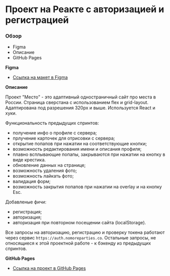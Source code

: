 # Проект на Реакте с авторизацией и регистрацией
 
### Обзор

* Figma
* Описание
* GitHub Pages

**Figma**

* [Ссылка на макет в Figma](https://www.figma.com/file/5H3gsn5lIGPwzBPby9jAOo/Sprint-14-RU?node-id=0%3A1)

**Описание**

Проект "Место" - это адаптивный одностраничный сайт про места в России. Страница сверстана с использованием flex и grid-layout. Адаптирована под разрешения 320px и выше. Используется React и хуки.

Функциональность предыдущих спринтов:
- получение инфо о профиле с сервера;
- прлучение карточек для отрисовки с сервера;
- открытие попапов при нажатии на соответствующие кнопки;
- возможность редактирования имени и описания профиля; 
- плавно всплывающие попапы, закрываются при нажатии на кнопку в виде крестика. 
- обновление данных на странице;
- возможность удаления фото;
- возможность лайкать фото;
- валидация форм;
- возможность закрытия попапов при нажатии на overlay и на кнопку Esc.

Добавленые фичи:
- регистрация;
- авторизация;
- авторизация при повторном посещении сайта (localStorage).

Все запросы на авторизацию, регистрацию и проверку токена работают через сервис `https://auth.nomoreparties.co`. Остальные запросы, не относящиеся к этой проектной работе - к бэкенду из предыдущих спринтов.

**GitHub Pages**

* [Ссылка на проект в GitHub Pages](https://kozhevatova.github.io/react-mesto-auth/)

